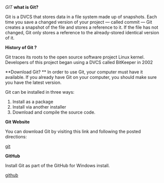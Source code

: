 *GIT*
**what is Git?**

Git is a DVCS that stores data in a file system made up of snapshots. Each time you save a changed version of your project — called commit — Git creates a snapshot of the file and stores a reference to it. If the file has not changed, Git only stores a reference to the already-stored identical version of it.

**History of Git ?**

Git traces its roots to the open source software project Linux kernel. Developers of this project began using a DVCS called BitKeeper in 2002

**Download Git? **
In order to use Git, your computer must have it available. If you already have Git on your computer, you should make sure you have the latest version.

Git can be installed in three ways:

1. Install as a package
2. Install via another installer
3. Download and compile the source code.

**Git Website**

You can download Git by visiting this link and following the posted directions:

[git](http://git-scm.com/download/win)

**GitHub**

Install Git as part of the GitHub for Windows install.

[github](http://windows.github.com)


